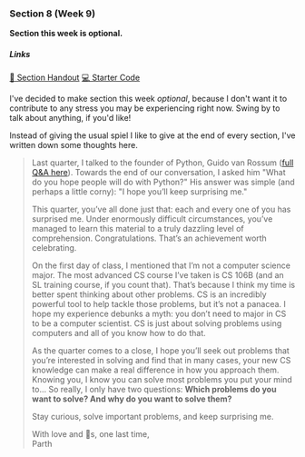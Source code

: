 ### Section 8 (Week 9)

**Section this week is optional.**

<div class="card mb-3">
    <div class="card-body">
        <h5 class="card-title">Links</h5>
        <span class="card-link">
            <a href="http://web.stanford.edu/class/cs106a/section/section8/section8.html" class="disabled">&#128221; Section Handout</a>
        </span>
        <span class="card-link">
            <a href="http://web.stanford.edu/class/cs106a/section/section8/Section8.zip">&#128187; Starter Code</a>
        </span>
        <!-- <span class="card-link">
            <a href="http://web.stanford.edu/class/cs106a/section/section8/section8-soln.html">&#128161; Section Solutions</a>
        </span> -->
    </div>
</div>

I've decided to make section this week *optional*, because I don't want it to contribute to any stress you may be experiencing right now. Swing by to talk about anything, if you'd like!

Instead of giving the usual spiel I like to give at the end of every section, I've written down some thoughts here.

<blockquote>
    <p style="display: block;">Last quarter, I talked to the founder of Python, Guido van Rossum (<a href="https://drive.google.com/file/d/1cIFVaiN2xosLusZoMkXt44pm-buN9lIT/view?usp=sharing">full Q&A here</a>). Towards the end of our conversation, I asked him "What do you hope people will do with Python?" His answer was simple (and perhaps a little corny): "I hope you’ll keep surprising me."</p>
    <p style="display: block;">This quarter, you’ve all done just that: each and every one of you has surprised me. Under enormously difficult circumstances, you’ve managed to learn this material to a truly dazzling level of comprehension. Congratulations. That’s an achievement worth celebrating.</p>
    <p style="display: block;">On the first day of class, I mentioned that I’m not a computer science major. The most advanced CS course I’ve taken is CS 106B (and an SL training course, if you count that). That’s because I think my time is better spent thinking about other problems. CS is an incredibly powerful tool to help tackle those problems, but it’s not a panacea. I hope my experience debunks a myth: you don’t need to major in CS to be a computer scientist. CS is just about solving problems using computers and all of you know how to do that.</p>
    <p style="display: block;">As the quarter comes to a close, I hope you’ll seek out problems that you’re interested in solving and find that in many cases, your new CS knowledge can make a real difference in how you approach them. Knowing you, I know you can solve most problems you put your mind to... So really, I only have two questions: <b>Which problems do you want to solve? And why do you want to solve them?</b></p>
    <p style="display: block;">Stay curious, solve important problems, and keep surprising me.</p>
    <p style="display: block;">
    With love and 🦄s, one last time,<br />
    Parth
    </p>
</blockquote>